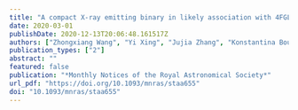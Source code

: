 ```yaml
---
title: "A compact X-ray emitting binary in likely association with 4FGL J0935.3+0901"
date: 2020-03-01
publishDate: 2020-12-13T20:06:48.161517Z
authors: ["Zhongxiang Wang", "Yi Xing", "Jujia Zhang", "Konstantina Boutsia", "Gege Wang", "Jithesh V", "Kevin B Burdge", "Michael W Coughlin", "Dmitry A Duev", "S R Kulkarni", "Reed Riddle", "Eugene Serabyn"]
publication_types: ["2"]
abstract: ""
featured: false
publication: "*Monthly Notices of the Royal Astronomical Society*"
url_pdf: "https://doi.org/10.1093/mnras/staa655"
doi: "10.1093/mnras/staa655"
---
```


